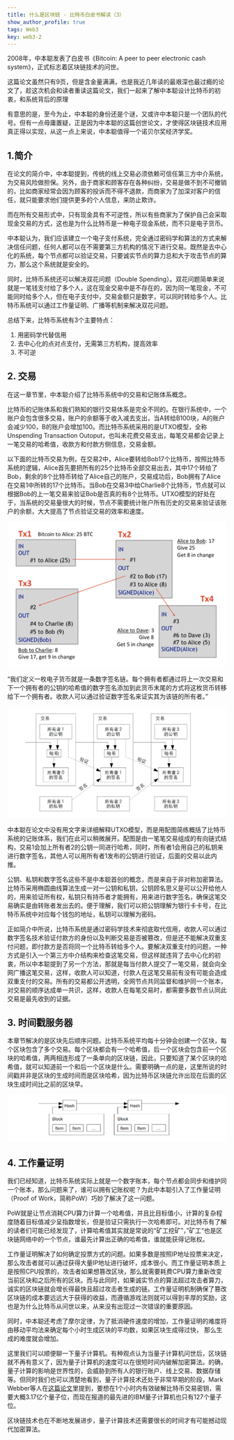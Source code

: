 ```yaml
---
title: 什么是区块链 - 比特币白皮书解读（3）
show_author_profile: true
tags: Web3
key: web3-2
---
```


2008年，中本聪发表了白皮书《Bitcoin: A peer to peer electronic cash system》，正式标志着区块链技术的问世。

这篇论文虽然只有9页，但是含金量满满，也是我近几年读的最艰深也最过瘾的论文了，趁这次机会和读者重读这篇论文，我们一起来了解中本聪设计比特币的初衷，和系统背后的原理

有意思的是，至今为止，中本聪的身份还是个谜，又或许中本聪只是一个团队的代号。但有一点毋庸置疑，正是因为中本聪的这篇创世论文，才使得区块链技术应用真正得以实现，从这一点上来说，中本聪值得一个诺贝尔奖经济学奖。

<!--more-->

## 1.简介

在论文的简介中，中本聪提到，传统的线上交易必须依赖可信任第三方中介系统，为交易风险做担保。另外，由于商家和顾客存在各种纠纷，交易是做不到不可撤销的，比如商家经常会因为顾客的投诉而不得不退款，而商家为了加深对客户的信任，就只能要求他们提供更多的个人信息，来防止欺诈。

而在所有交易形式中，只有现金具有不可逆性，所以有些商家为了保护自己会采取现金交易的方式，这也是为什么比特币是一种电子现金系统，而不只是电子货币。

中本聪认为，我们应该建立一个电子支付系统，完全通过密码学和算法的方式来解决信任问题，任何人都可以在不需要第三方机构的情况下进行交易。既然是去中心化的系统，每个节点都可以验证交易，只要诚实节点的算力总和大于攻击节点的算力，那么这个系统就是安全的。

同时，比特币系统还可以解决双花问题（Double Spending）。双花问题简单来说就是一笔钱支付给了多个人，这在现金交易中是不存在的，因为同一笔现金，不可能同时给多个人，但在电子支付中，交易金额只是数字，可以同时转给多个人。比特币系统可以通过工作量证明、广播等机制来解决双花问题。


总结下来，比特币系统有3个主要特点：

1. 用密码学代替信用
2. 去中心化的点对点支付，无需第三方机构，提高效率
3. 不可逆

## 2. 交易

在这一章节里，中本聪介绍了比特币系统中的交易和记账体系概念。


比特币的记账体系和我们熟知的银行交易体系是完全不同的。在银行系统中，一个账户会包含很多交易，账户的余额等于收入减去支出，当A转给B100块，A的账户会减少100，B的账户会增加100。而比特币系统采用的是UTXO模型，全称Unspending Transaction Outoput，也叫未花费交易支出，每笔交易都会记录上一笔交易的哈希值，收款方和付款方侧信息，交易金额。

以下面的比特币交易为例，在交易2中，Alice要转给Bob17个比特币，按照比特币系统的逻辑，Alice首先要把所有的25个比特币全部交易出去，其中17个转给了Bob，剩余的8个比特币转给了Alice自己的账户，交易成功后，Bob拥有了Alice在交易1中所转的17个比特币。当Bob在交易3中给Charlie8个比特币，节点就可以根据Bob的上一笔交易来验证Bob是否真的有8个比特币。UTXO模型的好处在于，当系统的交易量很大的时候，节点不需要统计账户所有历史的交易来验证该账户的余额，大大提高了节点验证交易的效率和速度。

![UTXO](https://github.com/darcy-fzh/darcy-fzh.github.io/raw/master/screenshots/UTXO.png)


“我们定义一枚电子货币就是一条数字签名链。每个拥有者都通过将上一次交易和下一个拥有者的公钥的哈希值的数字签名添加到此货币末尾的方式将这枚货币转移给下一个拥有者。收款人可以通过验证数字签名来证实其为该链的所有者。”

![交易体系](https://github.com/darcy-fzh/darcy-fzh.github.io/raw/master/screenshots/交易体系.png)

中本聪在论文中没有用文字来详细解释UTXO模型，而是用配图简练概括了比特币系统的记账体系，我们在此可以稍微展开。配图是由一笔笔交易组成的有向链式结构，交易1会加上所有者2的公钥一同进行哈希，同时，所有者1会用自己的私钥来进行数字签名，其他人可以用所有者1发布的公钥进行验证，后面的交易以此内推。

公钥、私钥和数字签名这些不是中本聪首创的概念，而是来自于非对称加密算法。比特币采用椭圆曲线算法生成一对一公钥和私钥，公钥顾名思义是可以公开给他人的，用来验证所有权，私钥只有持币者才能拥有，用来进行数字签名，确保这笔交易确实是由转账者发出去的。便于理解，我们可以把公钥理解为银行卡卡号，在比特币系统中对应每个钱包的地址，私钥可以理解为密码。

正如简介中所说，比特币系统是通过密码学技术来彻底取代信用，收款人可以通过数字签名技术验证付款方的身份以及判断交易是否被篡改，但是还不能解决双重支付问题，即付款方是否将同一个比特币转给多个人。要解决双重支付的问题，一种方式是引入一个第三方中介结构来检查这笔交易，但这样就违背了去中心化的初衷，所以中本聪提到了另一个方法，那就是每当付款人提交了一笔交易，就会向全网广播这笔交易，这样，收款人可以知道，付款人在这笔交易前有没有可能会造成双重支付的交易。所有的交易都公开透明，全网节点共同监督和维护同一个账本，对交易的顺序达成单一共识，这样，收款人在每笔交易时，都需要多数节点认同此交易是最先收到的证据。

## 3. 时间戳服务器

本章节解决的是区块先后顺序问题。比特币系统平均每十分钟会创建一个区块，每个区块包含了多个交易。每个区块都会有一个哈希值，后一个区块会包含前一个区块的哈希值，两两相连形成了一条单向的区块链，因此，只要知道了某个区块的哈希值，就可以知道前一个和后一个区块是什么。需要明确一点的是，这里所说的时间戳并非是区块的生成时间而是区块哈希，因为比特币区块链允许出现在后面的区块生成时间比之前的区块早。

![timestamp](https://github.com/darcy-fzh/darcy-fzh.github.io/raw/master/screenshots/timestamp.png)

## 4. 工作量证明

我们已经知道，比特币系统实际上就是一个数字账本，每个节点都会同步和维护同一个账本，那么问题来了，谁可以拥有记账权呢？为此中本聪引入了工作量证明（Proof of Work，简称PoW）巧妙了解决了这一问题。 

PoW就是让节点消耗CPU算力计算一个哈希值，并且比目标值小，计算的复杂程度随着目标值减少呈指数增长，但是验证只需执行一次哈希即可。对比特币有了解的读者们可能已经发现了，计算哈希值其实就是常说的“矿工挖矿”，”矿工“也是区块链网络中的一个节点，谁最先计算出正确的哈希值，谁就能获得记账权。

工作量证明解决了如何确定投票方式的问题。如果多数是按照IP地址投票来决定，那么攻击者就可以通过获得大量IP地址进行破坏，成本很小。而工作量证明本质上是按照CPU投票的，攻击者如果想篡改区块，那么就需要耗费CPU算力重新改变当前区块和之后所有的区块。而与此同时，如果诚实节点的算法超过攻击者算力，诚实的区块链就会增长得最快且超过攻击者生成的链。工作量证明机制确保了篡改区块链的成本要远远大于获得的收益，而遵循游戏法则就可以得到丰厚的奖励，这也是为什么比特币从问世以来，从来没有出现过一次错误的重要原因。

同时，中本聪还考虑了摩尔定律，为了抵消硬件速度的增加，工作量证明的难度将由移动平均法来确定每个小时生成区块的平均数，如果区块生成得过快， 那么生成的难度就会增加。

这里我们可以顺便聊一下量子计算机。有种观点认为当量子计算机问世后，区块链就不再有意义了，因为量子计算机的速度可以在很短时间内破解加密算法。的确，量子计算的影响是世界性的，会威胁到所有人的银行账户、线上交易、数据存储等。但同时我们也可以清楚地看到，量子计算技术还处于非常早期的阶段，Mark Webber等人在[这篇论文](https://avs.scitation.org/doi/10.1116/5.0073075)里提到，要想在1个小时内有效破解比特币交易密钥，需要大概3.17亿个量子位，而现在报道的最先进的IBM量子计算机也只有127个量子位。

区块链技术也在不断地发展进步，量子计算技术还需要很长的时间才有可能撼动现代加密算法。

## 



